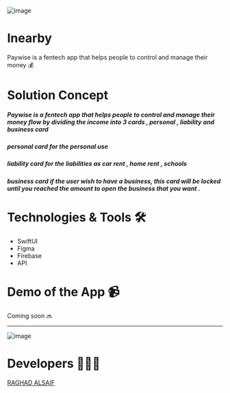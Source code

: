 ![image](https://github.com/raghadalsaif/FinanceManagmentApp/assets/107502187/ed445e32-362e-4dcf-90c8-7a04db96a157)

# Inearby 
Paywise is a fentech app that helps people to control and manage their money 💰


# Solution Concept

##### Paywise is a fentech app that helps people to control and manage their money flow by dividing the income into 3 cards , personal , liability and business card

##### personal card for the personal use

##### liability card for the liabilities as car rent , home rent , schools

##### business card if the user wish to have a business, this card will be locked until you reached the amount to open the business that you want .



# Technologies & Tools 🛠️
- SwiftUI
- Figma
- Firebase
- API

# Demo of the App 📹


Coming soon 🔜


---




![image](https://github.com/raghadalsaif/FinanceManagmentApp/assets/107502187/ef75390e-f630-4942-9456-a11c2d47fcb7)





# Developers 👩🏼‍💻

[RAGHAD ALSAIF](https://github.com/raghadalsaif)




<!-- a normal html comment <img width="1512" alt="Screenshot 1444-06-22 at 11 53 28 AM" src="https://my.iosda.org/site/glide?path=teams%2F3149%2Fbanner%2FInearby+inside.png&w=2900&h=300&fit=crop&s=b3a5f85a6f634c12bbb98345f6837d64![image](https://github.com/raghadalsaif/fver/assets/107502187/162eae1d-24a6-47c4-b714-c0eed8c9b4a5)"> -->




